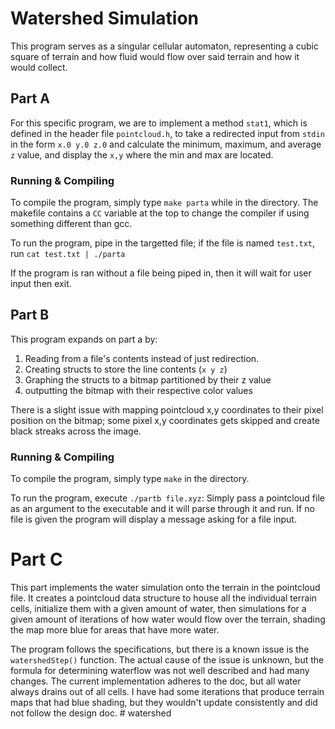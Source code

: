 # Watershed Simulation

This program serves as a singular cellular automaton, representing a cubic square of terrain and how fluid would flow over said terrain and how it would collect. 

## Part A

For this specific program, we are to implement a method `stat1`, which is defined in the header file `pointcloud.h`, to take a redirected input from `stdin` in the form `x.0 y.0 z.0` and calculate the minimum, maximum, and average `z` value, and display the `x,y` where the min and max are located.

### Running & Compiling

To compile the program, simply type `make parta` while in the directory. The makefile contains a `CC` variable at the top to change the compiler if using something different than gcc. 

To run the program, pipe in the targetted file; if the file is named `test.txt`, run `cat test.txt | ./parta`

If the program is ran without a file being piped in, then it will wait for user input then exit. 


## Part B

This program expands on part a by:
1. Reading from a file's contents instead of just redirection. 
2. Creating structs to store the line contents (`x y z`)
3. Graphing the structs to a bitmap partitioned by their z value
4. outputting the bitmap with their respective color values 

There is a slight issue with mapping pointcloud x,y coordinates to their pixel position on the bitmap; some pixel x,y coordinates gets skipped and create black streaks across the image. 

### Running & Compiling

To compile the program, simply type `make` in the directory. 

To run the program, execute `./partb file.xyz`: Simply pass a pointcloud file as an argument to the executable and it will parse through it and run. If no file is given the program will display a message asking for a file input. 

# Part C


This part implements the water simulation onto the terrain in the pointcloud file. It creates a pointcloud data structure to house all the individual terrain cells, initialize them with a given amount of water, then simulations for a given amount of iterations of how water would flow over the terrain, shading the map more blue for areas that have more water.

The program follows the specifications, but there is a known issue is the `watershedStep()` function. The actual cause of the issue is unknown, but the formula for determining waterflow was not well described and had many changes. The current implementation adheres to the doc, but all water always drains out of all cells. I have had some iterations that produce terrain maps that had blue shading, but they wouldn't update consistently and did not follow the design doc. # watershed
